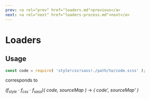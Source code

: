 ```yaml
---
prev: <a rel="prev" href="loaders.md">previous</a>
next: <a rel="next" href="loaders-process.md">next</a>
---
```


# Loaders

## Usage

```js
const code = require( 'style!css!sass!./path/to/code.scss' );
```

corresponds to

_(f<sub style="font-size: 0.8em">style</sub>_ ⋅ _f<sub style="font-size: 0.8em">css</sub>_ ⋅ _f<sub style="font-size: 0.8em">sass</sub>)( code, sourceMap )_ → _( code', sourceMap' )_

<aside>
</aside>
